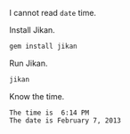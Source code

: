 I cannot read `date` time.

Install Jikan.

```bash
gem install jikan
```

Run Jikan.

```bash
jikan
```

Know the time.

```
The time is  6:14 PM
The date is February 7, 2013
```
